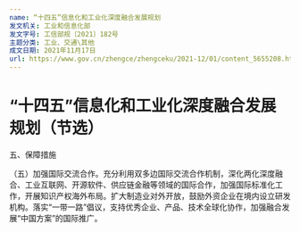 ```yaml
---
name: “十四五”信息化和工业化深度融合发展规划
发文机关: 工业和信息化部
发文字号: 工信部规〔2021〕182号
主题分类: 工业、交通\其他
成文日期: 2021年11月17日
url: https://www.gov.cn/zhengce/zhengceku/2021-12/01/content_5655208.htm
---
```


# “十四五”信息化和工业化深度融合发展规划（节选）

五、保障措施

（五）加强国际交流合作。充分利用双多边国际交流合作机制，深化两化深度融合、工业互联网、开源软件、供应链金融等领域的国际合作，加强国际标准化工作，开展知识产权海外布局。扩大制造业对外开放，鼓励外资企业在境内设立研发机构。落实“一带一路”倡议，支持优秀企业、产品、技术全球化协作，加强融合发展“中国方案”的国际推广。
